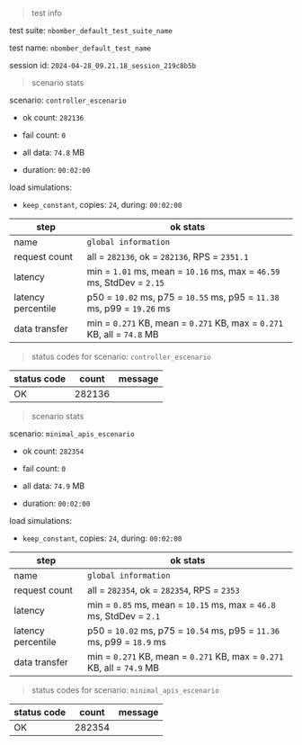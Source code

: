 > test info

test suite: `nbomber_default_test_suite_name`

test name: `nbomber_default_test_name`

session id: `2024-04-28_09.21.18_session_219c8b5b`

> scenario stats

scenario: `controller_escenario`

  - ok count: `282136`

  - fail count: `0`

  - all data: `74.8` MB

  - duration: `00:02:00`

load simulations:

  - `keep_constant`, copies: `24`, during: `00:02:00`

|step|ok stats|
|---|---|
|name|`global information`|
|request count|all = `282136`, ok = `282136`, RPS = `2351.1`|
|latency|min = `1.01` ms, mean = `10.16` ms, max = `46.59` ms, StdDev = `2.15`|
|latency percentile|p50 = `10.02` ms, p75 = `10.55` ms, p95 = `11.38` ms, p99 = `19.26` ms|
|data transfer|min = `0.271` KB, mean = `0.271` KB, max = `0.271` KB, all = `74.8` MB|


> status codes for scenario: `controller_escenario`

|status code|count|message|
|---|---|---|
|OK|282136||


> scenario stats

scenario: `minimal_apis_escenario`

  - ok count: `282354`

  - fail count: `0`

  - all data: `74.9` MB

  - duration: `00:02:00`

load simulations:

  - `keep_constant`, copies: `24`, during: `00:02:00`

|step|ok stats|
|---|---|
|name|`global information`|
|request count|all = `282354`, ok = `282354`, RPS = `2353`|
|latency|min = `0.85` ms, mean = `10.15` ms, max = `46.8` ms, StdDev = `2.1`|
|latency percentile|p50 = `10.02` ms, p75 = `10.54` ms, p95 = `11.36` ms, p99 = `18.9` ms|
|data transfer|min = `0.271` KB, mean = `0.271` KB, max = `0.271` KB, all = `74.9` MB|


> status codes for scenario: `minimal_apis_escenario`

|status code|count|message|
|---|---|---|
|OK|282354||



